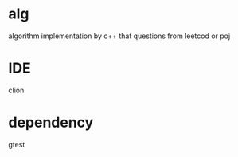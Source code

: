 # alg
algorithm implementation by c++ that questions from leetcod or poj

# IDE
clion

# dependency
gtest
